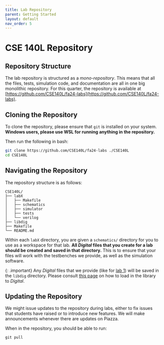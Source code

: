 ```yaml
---
title: Lab Repository
parent: Getting Started
layout: default
nav_order: 5
---
```


# CSE 140L Repository

## Repository Structure

The lab repository is structured as a *mono-repository*.
This means that all the files, tests, simulation code, and documentation are all in one big monolithic repository.
For this quarter, the repository is available at [https://github.com/CSE140L/fa24-labs](https://github.com/CSE140L/fa24-labs).

## Cloning the Repository

To clone the repository, please ensure that `git` is installed on your system.
**Windows users, please use WSL for running anything in the repository.**

Then run the following in bash:
```bash
git clone https://github.com/CSE140L/fa24-labs ./CSE140L
cd CSE140L
```

## Navigating the Repository

The repository structure is as follows:

```
CSE140L/
├── labX
│   ├── Makefile
│   ├── schematics
│   ├── simulator
│   ├── tests
│   └── verilog
├── libdig
├── Makefile
└── README.md
```

Within each `labX` directory, you are given a `schematics/` directory for you to use as a workspace for that lab.
**All *Digital* files that you create for a lab should be created and saved in that directory.**
This is to ensure that your files will work with the testbenches we provide, as well as the simulation software.

{: .important}
Any *Digital* files that we provide (like for [lab 1](https://cse140l.github.io/fa24-labs/docs/lab1/part1/provided_components)) will be saved in the `libdig` directory.
Please consult [this page](https://cse140l.github.io/fa24-labs/docs/getting_started/using_digital#library) on how to load in the library to *Digital*.

## Updating the Repository

We might issue updates to the repository during labs, either to fix issues that students have raised or to introduce new features.
We will make announcements whenever there are updates on Piazza.

When in the repository, you should be able to run:

```
git pull
```
